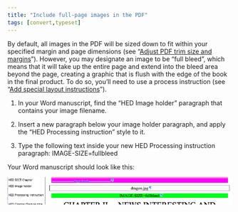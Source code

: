 ```yaml
---
title: "Include full-page images in the PDF"
tags: [convert,typeset]
---
```

 
<html><body><section data-type="chapter" class="hsecchapter" data-hederis-type="hsecchapter" id="include-full-page-images" data-pi-attrs="id: include-full-page-images; data-tags: convert,typeset;" role="doc-chapter" data-tags="convert,typeset" data-author-name=" " data-book-title=" " title="Include full-page images in the PDF"><p class="hblkp" data-hederis-type="hblkp" id="pEl2COkew">By default, all images in the PDF will be sized down to fit within your specified margin and page dimensions (see &#8220;<a href="{% link _docs/adjust-trim-and-margins.md %}" class="hspana" data-hederis-type="hspana" id="pKe0Du8X7">Adjust PDF trim size and margins</a>&#8221;). However, you may designate an image to be &#8220;full bleed&#8221;, which means that it will take up the entire page and extend into the bleed area beyond the page, creating a graphic that is flush with the edge of the book in the final product. To do so, you&#8217;ll need to use a process instruction (see &#8220;<a href="{% link _docs/custom-design.md %}" class="hspana" data-hederis-type="hspana" id="pbiQot02C">Add special layout instructions</a>&#8221;).</p><ol class="hwprnumlist" data-hederis-type="hwprnumlist" id="pOdG0iO4X"><li class="hblkoli" data-hederis-type="hblkoli" id="limi6Vg8Gg"><p class="hblkoli" data-hederis-type="hblklip" id="prPZkViSM">In your Word manuscript, find the &#8220;HED Image holder&#8221; paragraph that contains your image filename.</p></li><li class="hblkoli" data-hederis-type="hblkoli" id="liAuuqd8UZ"><p class="hblkoli" data-hederis-type="hblklip" id="pnhq8SeEQ">Insert a new paragraph below your image holder paragraph, and apply the &#8220;HED Processing instruction&#8221; style to it.</p></li><li class="hblkoli" data-hederis-type="hblkoli" id="liHJQE50Cg"><p class="hblkoli" data-hederis-type="hblklip" id="pC4kAh2cv">Type the following text inside your new HED Processing instruction paragraph: IMAGE-SIZE=fullbleed</p></li></ol><p class="hblkp" data-hederis-type="hblkp" id="pQFHuW5NV">Your Word manuscript should look like this:</p><img data-hederis-type="hblkimg" class="hblkimg" id="peC8V3f0k" src="/images/fullbleed_1.png" data-img-src="/images/fullbleed_1.png"/></section></body></html>

